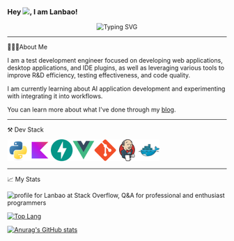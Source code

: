### Hey <img src="https://raw.githubusercontent.com/MartinHeinz/MartinHeinz/master/wave.gif" width="30px">, I am Lanbao!

<div align="center">
  <img src="https://readme-typing-svg.herokuapp.com?font=Fira+Code&pause=1000&color=2E8DF7&background=98FF3500&center=true&vCenter=true&width=500&lines=Test+Development+Engineer;Backend+Developer;Desktop+App;AI+Enthusiast" alt="Typing SVG" />
</div>

---

🧑🏻‍💻About Me

I am a test development engineer focused on developing web applications, desktop applications, and IDE plugins, 
as well as leveraging various tools to improve R&D efficiency, testing effectiveness, and code quality.

I am currently learning about AI application development and experimenting with integrating it into workflows.

You can learn more about what I've done through my [blog](https://lanbaoshen.github.io).

---

⚒️ Dev Stack

<img src="https://github.com/devicons/devicon/blob/master/icons/python/python-original.svg" alt="python" width="50" height="50"/><img src="https://github.com/devicons/devicon/blob/master/icons/kotlin/kotlin-original.svg" alt="kotlin" width="50" height="50"/><img src="https://github.com/devicons/devicon/blob/master/icons/fastapi/fastapi-original.svg" alt="fastapi" width="50" height="50"/><img src="https://github.com/devicons/devicon/blob/master/icons/vuejs/vuejs-original.svg" alt="vuejs" width="50" height="50"/><img src="https://github.com/devicons/devicon/blob/master/icons/git/git-original.svg" alt="git" width="50" height="50"/><img src="https://github.com/devicons/devicon/blob/master/icons/jenkins/jenkins-original.svg" alt="jenkins" width="50" height="50"/><img src="https://github.com/devicons/devicon/blob/master/icons/docker/docker-original.svg" alt="docker" width="50" height="50"/>

---

📈 My Stats

<img src="https://stackoverflow.com/users/flair/18602881.png?theme=dark" width="208" height="58" alt="profile for Lanbao at Stack Overflow, Q&amp;A for professional and enthusiast programmers" title="profile for Lanbao at Stack Overflow, Q&amp;A for professional and enthusiast programmers">

[![Top Lang](https://github-readme-stats.vercel.app/api?username=lanbaoshen&show_icons=true&theme=tokyonight)](https://github.com/anuraghazra/github-readme-stats)

[![Anurag's GitHub stats](https://github-readme-stats.vercel.app/api/top-langs/?username=lanbaoshen&&layout=compact)](https://github.com/anuraghazra/github-readme-stats)

